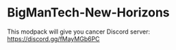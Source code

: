 # BigManTech-New-Horizons
This modpack will give you cancer
Discord server: https://discord.gg/fMayMGb6PC